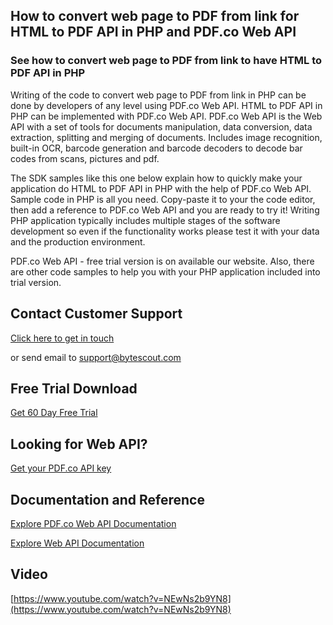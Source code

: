 ## How to convert web page to PDF from link for HTML to PDF API in PHP and PDF.co Web API

### See how to convert web page to PDF from link to have HTML to PDF API in PHP

Writing of the code to convert web page to PDF from link in PHP can be done by developers of any level using PDF.co Web API. HTML to PDF API in PHP can be implemented with PDF.co Web API. PDF.co Web API is the Web API with a set of tools for documents manipulation, data conversion, data extraction, splitting and merging of documents. Includes image recognition, built-in OCR, barcode generation and barcode decoders to decode bar codes from scans, pictures and pdf.

The SDK samples like this one below explain how to quickly make your application do HTML to PDF API in PHP with the help of PDF.co Web API. Sample code in PHP is all you need. Copy-paste it to your the code editor, then add a reference to PDF.co Web API and you are ready to try it! Writing PHP application typically includes multiple stages of the software development so even if the functionality works please test it with your data and the production environment.

PDF.co Web API - free trial version is on available our website. Also, there are other code samples to help you with your PHP application included into trial version.

## Contact Customer Support

[Click here to get in touch](https://bytescout.zendesk.com/hc/en-us/requests/new?subject=PDF.co%20Web%20API%20Question)

or send email to [support@bytescout.com](mailto:support@bytescout.com?subject=PDF.co%20Web%20API%20Question) 

## Free Trial Download

[Get 60 Day Free Trial](https://bytescout.com/download/web-installer?utm_source=github-readme)

## Looking for Web API? 

[Get your PDF.co API key](https://pdf.co/documentation/api?utm_source=github-readme)

## Documentation and Reference

[Explore PDF.co Web API Documentation](https://bytescout.com/documentation/index.html?utm_source=github-readme)

[Explore Web API Documentation](https://pdf.co/documentation/api?utm_source=github-readme)

## Video

[https://www.youtube.com/watch?v=NEwNs2b9YN8](https://www.youtube.com/watch?v=NEwNs2b9YN8)